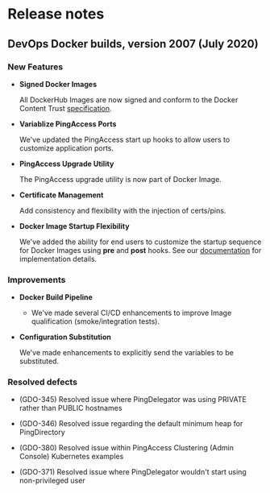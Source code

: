 # Release notes

## DevOps Docker builds, version 2007 (July 2020)

### New Features

- **Signed Docker Images**

  All DockerHub Images are now signed and conform to the Docker Content Trust [specification](https://docs.docker.com/engine/security/trust/content_trust/).

- **Variablize PingAccess Ports**

  We've updated the PingAccess start up hooks to allow users to customize application ports.

- **PingAccess Upgrade Utility**

  The PingAccess upgrade utility is now part of Docker Image.

- **Certificate Management**

  Add consistency and flexibility with the injection of certs/pins.

- **Docker Image Startup Flexibility**

  We've added the ability for end users to customize the startup sequence for Docker Images using **pre** and **post** hooks. See our [documentation](https://pingidentity-devops.gitbook.io/devops/config/hooks#using-pre-and-post-hooks) for implementation details.

### Improvements

- **Docker Build Pipeline**

  - We've made several CI/CD enhancements to improve Image qualification (smoke/integration tests).

- **Configuration Substitution**

  We've made enhancements to explicitly send the variables to be substituted.

### Resolved defects

- (GDO-345) Resolved issue where PingDelegator was using PRIVATE rather than PUBLIC hostnames

- (GDO-346) Resolved issue regarding the default minimum heap for PingDirectory

- (GDO-380) Resolved issue within PingAccess Clustering (Admin Console) Kubernetes examples

- (GDO-371) Resolved issue where PingDelegator wouldn't start using non-privileged user
